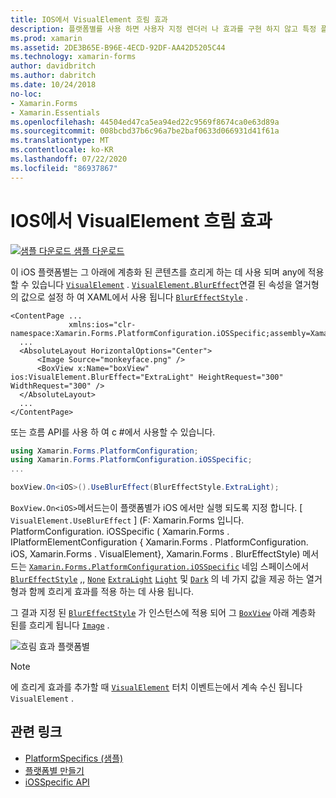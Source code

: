 ```yaml
---
title: IOS에서 VisualElement 흐림 효과
description: 플랫폼별를 사용 하면 사용자 지정 렌더러 나 효과를 구현 하지 않고 특정 플랫폼 에서만 사용할 수 있는 기능을 사용할 수 있습니다. 이 문서에서는 VisualElement에 흐림 효과를 적용 하는 iOS 플랫폼별를 사용 하는 방법을 설명 합니다.
ms.prod: xamarin
ms.assetid: 2DE3B65E-B96E-4ECD-92DF-AA42D5205C44
ms.technology: xamarin-forms
author: davidbritch
ms.author: dabritch
ms.date: 10/24/2018
no-loc:
- Xamarin.Forms
- Xamarin.Essentials
ms.openlocfilehash: 44504ed47ca5ea94ed22c9569f8674ca0e63d89a
ms.sourcegitcommit: 008bcbd37b6c96a7be2baf0633d066931d41f61a
ms.translationtype: MT
ms.contentlocale: ko-KR
ms.lasthandoff: 07/22/2020
ms.locfileid: "86937867"
---
```

# <a name="visualelement-blur-on-ios"></a>IOS에서 VisualElement 흐림 효과

[![샘플 다운로드](~/media/shared/download.png) 샘플 다운로드](https://docs.microsoft.com/samples/xamarin/xamarin-forms-samples/userinterface-platformspecifics)

이 iOS 플랫폼별는 그 아래에 계층화 된 콘텐츠를 흐리게 하는 데 사용 되며 any에 적용할 수 있습니다 [`VisualElement`](xref:Xamarin.Forms.VisualElement) . [`VisualElement.BlurEffect`](xref:Xamarin.Forms.PlatformConfiguration.iOSSpecific.VisualElement.BlurEffectProperty)연결 된 속성을 열거형의 값으로 설정 하 여 XAML에서 사용 됩니다 [`BlurEffectStyle`](xref:Xamarin.Forms.PlatformConfiguration.iOSSpecific.BlurEffectStyle) .

```xaml
<ContentPage ...
             xmlns:ios="clr-namespace:Xamarin.Forms.PlatformConfiguration.iOSSpecific;assembly=Xamarin.Forms.Core">
  ...
  <AbsoluteLayout HorizontalOptions="Center">
      <Image Source="monkeyface.png" />
      <BoxView x:Name="boxView" ios:VisualElement.BlurEffect="ExtraLight" HeightRequest="300" WidthRequest="300" />
  </AbsoluteLayout>
  ...
</ContentPage>
```

또는 흐름 API를 사용 하 여 c #에서 사용할 수 있습니다.

```csharp
using Xamarin.Forms.PlatformConfiguration;
using Xamarin.Forms.PlatformConfiguration.iOSSpecific;
...

boxView.On<iOS>().UseBlurEffect(BlurEffectStyle.ExtraLight);
```

`BoxView.On<iOS>`메서드는이 플랫폼별가 iOS 에서만 실행 되도록 지정 합니다. [ `VisualElement.UseBlurEffect` ] (F: Xamarin.Forms 입니다. PlatformConfiguration. iOSSpecific ( Xamarin.Forms . IPlatformElementConfiguration { Xamarin.Forms . PlatformConfiguration. iOS, Xamarin.Forms . VisualElement}, Xamarin.Forms . BlurEffectStyle) 메서드는 [`Xamarin.Forms.PlatformConfiguration.iOSSpecific`](xref:Xamarin.Forms.PlatformConfiguration.iOSSpecific) 네임 스페이스에서 [`BlurEffectStyle`](xref:Xamarin.Forms.PlatformConfiguration.iOSSpecific.BlurEffectStyle) ,, [`None`](xref:Xamarin.Forms.PlatformConfiguration.iOSSpecific.BlurEffectStyle.None) [`ExtraLight`](xref:Xamarin.Forms.PlatformConfiguration.iOSSpecific.BlurEffectStyle.ExtraLight) [`Light`](xref:Xamarin.Forms.PlatformConfiguration.iOSSpecific.BlurEffectStyle.Light) 및 [`Dark`](xref:Xamarin.Forms.PlatformConfiguration.iOSSpecific.BlurEffectStyle.Dark) 의 네 가지 값을 제공 하는 열거형과 함께 흐리게 효과를 적용 하는 데 사용 됩니다.

그 결과 지정 된 [`BlurEffectStyle`](xref:Xamarin.Forms.PlatformConfiguration.iOSSpecific.BlurEffectStyle) 가 인스턴스에 적용 되어 그 [`BoxView`](xref:Xamarin.Forms.BoxView) 아래 계층화 된를 흐리게 됩니다 [`Image`](xref:Xamarin.Forms.Image) .

![흐림 효과 플랫폼별](applying-blur-images/blur-effect.png)

> [!NOTE]
> 에 흐리게 효과를 추가할 때 [`VisualElement`](xref:Xamarin.Forms.VisualElement) 터치 이벤트는에서 계속 수신 됩니다 `VisualElement` .

## <a name="related-links"></a>관련 링크

- [PlatformSpecifics (샘플)](https://docs.microsoft.com/samples/xamarin/xamarin-forms-samples/userinterface-platformspecifics)
- [플랫폼별 만들기](~/xamarin-forms/platform/platform-specifics/index.md#creating-platform-specifics)
- [iOSSpecific API](xref:Xamarin.Forms.PlatformConfiguration.iOSSpecific)
